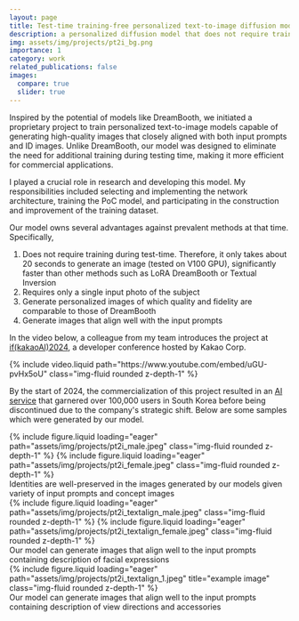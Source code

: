 ```yaml
---
layout: page
title: Test-time training-free personalized text-to-image diffusion model
description: a personalized diffusion model that does not require training/finetuning during test-time
img: assets/img/projects/pt2i_bg.png
importance: 1
category: work
related_publications: false
images:
  compare: true
  slider: true
---
```


Inspired by the potential of models like DreamBooth, we initiated a proprietary project to train personalized text-to-image models capable of generating high-quality images that closely aligned with both input prompts and ID images. Unlike DreamBooth, our model was designed to eliminate the need for additional training during testing time, making it more efficient for commercial applications.

I played a crucial role in research and developing this model. My responsibilities included selecting and implementing the network architecture, training the PoC model, and participating in the construction and improvement of the training dataset.

Our model owns several advantages against prevalent methods at that time. Specifically,

1. Does not require training during test-time. Therefore, it only takes about 20 seconds to generate an image (tested on V100 GPU), significantly faster than other methods such as LoRA DreamBooth or Textual Inversion
2. Requires only a single input photo of the subject
3. Generate personalized images of which quality and fidelity are comparable to those of DreamBooth
4. Generate images that align well with the input prompts

In the video below, a colleague from my team introduces the project at [if(kakaoAI)2024](https://if.kakao.com/), a developer conference hosted by Kakao Corp.

<div class="row">
    <div class="mx-auto mt-3 mt-md-0">
        {% include video.liquid path="https://www.youtube.com/embed/uGU-pvHx5oU" class="img-fluid rounded z-depth-1" %}
    </div>
</div>

By the start of 2024, the commercialization of this project resulted in an [AI service](https://pf.kakao.com/_GGxjhG) that garnered over 100,000 users in South Korea before being discontinued due to the company's strategic shift. Below are some samples which were generated by our model.

<div class="row">
    <!-- <div class="col-sm mt-3 mt-md-0"></div> -->
    <div class="mx-auto col-sm mt-3 mt-md-0">
        <swiper-container keyboard="true" navigation="true" pagination="true" pagination-clickable="true" pagination-dynamic-bullets="true" rewind="true">
        <swiper-slide>{% include figure.liquid loading="eager" path="assets/img/projects/pt2i_male.jpeg" class="img-fluid rounded z-depth-1" %}</swiper-slide>
        <swiper-slide>{% include figure.liquid loading="eager" path="assets/img/projects/pt2i_female.jpeg" class="img-fluid rounded z-depth-1" %}</swiper-slide>
        </swiper-container>
    </div>
    <!-- <div class="col-sm mt-3 mt-md-0"></div> -->
</div>
<div class="caption">
    Identities are well-preserved in the images generated by our models given variety of input prompts and concept images
</div>

<div class="row">
    <!-- <div class="col-sm mt-3 mt-md-0"></div> -->
    <div class="mx-auto col-sm mt-3 mt-md-0">
        <swiper-container keyboard="true" navigation="true" pagination="true" pagination-clickable="true" pagination-dynamic-bullets="true" rewind="true">
        <swiper-slide>{% include figure.liquid loading="eager" path="assets/img/projects/pt2i_textalign_male.jpeg" class="img-fluid rounded z-depth-1" %}</swiper-slide>
        <swiper-slide>{% include figure.liquid loading="eager" path="assets/img/projects/pt2i_textalign_female.jpeg" class="img-fluid rounded z-depth-1" %}</swiper-slide>
        </swiper-container>
    </div>
    <!-- <div class="col-sm mt-3 mt-md-0"></div> -->
</div>
<div class="caption">
    Our model can generate images that align well to the input prompts containing description of facial expressions 
</div>

<div class="row">
    <!-- <div class="col-sm mt-3 mt-md-0"></div> -->
    <div class="mx-auto col-sm mt-3 mt-md-0">
        {% include figure.liquid loading="eager" path="assets/img/projects/pt2i_textalign_1.jpeg" title="example image" class="img-fluid rounded z-depth-1" %}
    </div>
    <!-- <div class="col-sm mt-3 mt-md-0"></div> -->
</div>
<div class="caption">
    Our model can generate images that align well to the input prompts containing description of view directions and accessories
</div>
